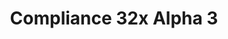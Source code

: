 ---
layout: post
title: Compliance 32x Alpha 3
permalink: /compliance32x/A3
comments: true
comments-id: 1.16.4-32x-Alpha-3
header-img: https://database.compliancepack.net/images/website/posts/32x/A3.jpg

long_text: Another friday, another Compliance alpha! This time, thanks to our awesome contributors, we're adding items, improving and adding blocks and much more! <br><br> <strong>DISCLAIMER:</strong> As indicated by the Alpha tag, this version is very work-in-progress, and as such contains a some placeholder textures. It is not the final look of the pack; many textures will have to be edited to match the general stylistic direction of the pack. <br><br> Stay tuned for future updates!

main_changelog: changelogs/compliance32

download:
  - Java - 1.16.4 (GitHub):
    - https://github.com/Compliance-Resource-Pack/Resource-Pack-32x/releases/download/alpha-3/Compliance-32x-Alpha-3.zip

---